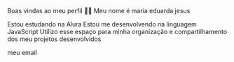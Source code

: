 Boas vindas ao meu perfil 💙💙
Meu nome é maria eduarda jesus

Estou estudando na Alura
Estou me desenvolvendo na linguagem JavaScript
Utilizo esse espaço para minha organização e compartilhamento dos meu projetos desenvolvidos

meu email
